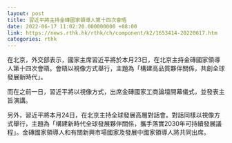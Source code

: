 ```yaml
---
layout: post
title: 習近平將主持金磚國家領導人第十四次會晤
date: 2022-06-17 11:02:20.000000000 +08:00
link: https://news.rthk.hk/rthk/ch/component/k2/1653414-20220617.htm
categories: rthk
---
```


在北京，外交部表示，國家主席習近平將於本月23日，在北京主持金磚國家領導人第十四次會晤。會晤以視像方式舉行，主題為「構建高品質夥伴關係，共創全球發展新時代」。

而在之前一日，習近平將以視像方式，出席金磚國家工商論壇開幕儀式，並發表主旨演講。

另外，習近平將本月24日，在北京主持全球發展高層對話會。對話同樣以視像方式舉行，主題為「構建新時代全球發展夥伴關係，攜手落實2030年可持續發展議程」。金磚國家領導人和有關新興市場國家及發展中國家領導人將共同出席。
